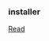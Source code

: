 ### installer 
[Read](https://documentation.wazuh.com/current/installation-guide/wazuh-server/installation-assistant.html)
